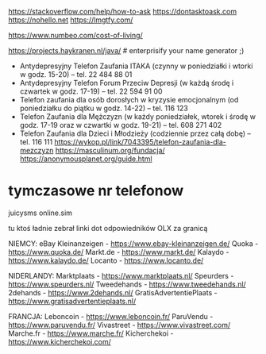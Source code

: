 https://stackoverflow.com/help/how-to-ask
https://dontasktoask.com
https://nohello.net
https://lmgtfy.com/

https://www.numbeo.com/cost-of-living/

https://projects.haykranen.nl/java/   # enterprisify your name generator ;)


- Antydepresyjny Telefon Zaufania ITAKA (czynny w poniedziałki i wtorki w godz. 15-20) – tel. 22 484 88 01
- Antydepresyjny Telefon Forum Przeciw Depresji (w każdą środę i czwartek w godz. 17-19) – tel. 22 594 91 00
- Telefon zaufania dla osób dorosłych w kryzysie emocjonalnym (od poniedziałku do piątku w godz. 14-22) – tel. 116 123
- Telefon Zaufania dla Mężczyzn (w każdy poniedziałek, wtorek i środę w godz. 17-19 oraz w czwartki w godz. 19-21) – tel. 608 271 402
- Telefon Zaufania dla Dzieci i Młodzieży (codziennie przez całą dobę) – tel. 116 111
https://wykop.pl/link/7043395/telefon-zaufania-dla-mezczyzn
https://masculinum.org/fundacja/
https://anonymousplanet.org/guide.html


# tymczasowe nr telefonow
juicysms
online.sim




tu ktoś ładnie zebrał linki dot odpowiedników OLX za granicą

NIEMCY:
eBay Kleinanzeigen - https://www.ebay-kleinanzeigen.de/
Quoka - https://www.quoka.de/
Markt.de - https://www.markt.de/
Kalaydo - https://www.kalaydo.de/
Locanto - https://www.locanto.de/

NIDERLANDY:
Marktplaats - https://www.marktplaats.nl/
Speurders - https://www.speurders.nl/
Tweedehands - https://www.tweedehands.nl/
2dehands - https://www.2dehands.nl/
GratisAdvertentiePlaats - https://www.gratisadvertentieplaats.nl/

FRANCJA:
Leboncoin - https://www.leboncoin.fr/
ParuVendu - https://www.paruvendu.fr/
Vivastreet - https://www.vivastreet.com/
Marche.fr - https://www.marche.fr/
Kicherchekoi - https://www.kicherchekoi.com/
